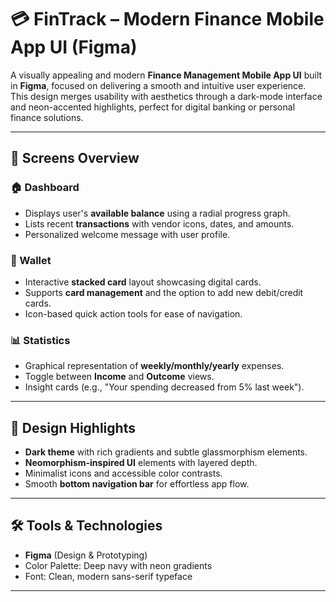# 💳 FinTrack – Modern Finance Mobile App UI (Figma)

A visually appealing and modern **Finance Management Mobile App UI** built in **Figma**, focused on delivering a smooth and intuitive user experience. This design merges usability with aesthetics through a dark-mode interface and neon-accented highlights, perfect for digital banking or personal finance solutions.

---

## 📱 Screens Overview

### 🏠 Dashboard
- Displays user's **available balance** using a radial progress graph.
- Lists recent **transactions** with vendor icons, dates, and amounts.
- Personalized welcome message with user profile.

### 💼 Wallet
- Interactive **stacked card** layout showcasing digital cards.
- Supports **card management** and the option to add new debit/credit cards.
- Icon-based quick action tools for ease of navigation.

### 📊 Statistics
- Graphical representation of **weekly/monthly/yearly** expenses.
- Toggle between **Income** and **Outcome** views.
- Insight cards (e.g., "Your spending decreased from 5% last week").

---

## 🎨 Design Highlights
- **Dark theme** with rich gradients and subtle glassmorphism elements.
- **Neomorphism-inspired UI** elements with layered depth.
- Minimalist icons and accessible color contrasts.
- Smooth **bottom navigation bar** for effortless app flow.

---

## 🛠️ Tools & Technologies
- **Figma** (Design & Prototyping)
- Color Palette: Deep navy with neon gradients
- Font: Clean, modern sans-serif typeface

---

